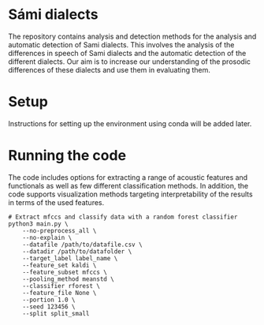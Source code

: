 # Sámi dialects

The repository contains analysis and detection methods for the analysis and automatic detection of Sami dialects. This involves the analysis of the differences in speech of Sami dialects and the automatic detection of the different dialects. Our aim is to increase our understanding of the prosodic differences of these dialects and use them in evaluating them.

# Setup
Instructions for setting up the environment using conda will be added later.

# Running the code
The code includes options for extracting a range of acoustic features and functionals as well as few different classification methods. In addition, the code supports visualization methods targeting interpretability of the results in terms of the used features.

```console
# Extract mfccs and classify data with a random forest classifier
python3 main.py \
    --no-preprocess_all \
    --no-explain \
    --datafile /path/to/datafile.csv \
    --datadir /path/to/datafolder \
    --target_label label_name \
    --feature_set kaldi \
    --feature_subset mfccs \
    --pooling_method meanstd \
    --classifier rforest \
    --feature_file None \
    --portion 1.0 \
    --seed 123456 \
    --split split_small
```
